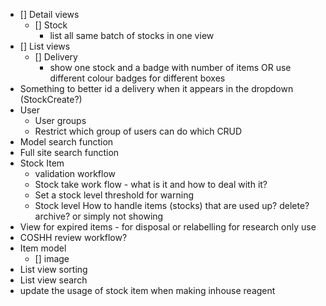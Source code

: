 
- [] Detail views
  - [] Stock
    - list all same batch of stocks in one view
- [] List views
  - [] Delivery
    - show one stock and a badge with number of items OR use different colour badges for different boxes
- Something to better id a delivery when it appears in the dropdown (StockCreate?)
- User
  - User groups
  - Restrict which group of users can do which CRUD
- Model search function
- Full site search function
- Stock Item 
    - validation workflow
    - Stock take work flow - what is it and how to deal with it?
    - Set a stock level threshold for warning
    - Stock level How to handle items (stocks) that are used up? delete? archive? or simply not showing    
- View for expired items - for disposal or relabelling for research only use
- COSHH review workflow?
- Item model
  - [] image  
- List view sorting
- List view search
- update the usage of stock item when making inhouse reagent